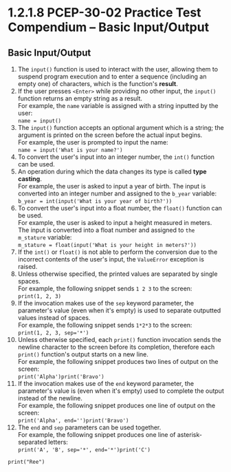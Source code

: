 # 1.2.1.8 PCEP-30-02 Practice Test Compendium – Basic Input/Output

## Basic Input/Output

1. The `input()` function is used to interact with the user, allowing them to suspend program execution and to enter a sequence (including an empty one) of characters, which is the function's **result**.
2. If the user presses `<Enter>` while providing no other input, the `input()` function returns an empty string as a result.\
   For example, the `name` variable is assigned with a string inputted by the user:\
   `name = input()`
3. The `input()` function accepts an optional argument which is a string; the argument is printed on the screen before the actual input begins.\
   For example, the user is prompted to input the name:\
   `name = input('What is your name?')`
4. To convert the user's input into an integer number, the `int()` function can be used.
5. An operation during which the data changes its type is called **type casting**.\
   For example, the user is asked to input a year of birth. The input is converted into an integer number and assigned to the `b_year` variable:\
   `b_year = int(input('What is your year of birth?'))`
6. To convert the user's input into a float number, the `float()` function can be used.\
   For example, the user is asked to input a height measured in meters. The input is converted into a float number and assigned to `the m_stature` variable:\
   `m_stature = float(input('What is your height in meters?'))`
7. If the `int()` or `float()` is not able to perform the conversion due to the incorrect contents of the user's input, the `ValueError` exception is raised.
8. Unless otherwise specified, the printed values are separated by single spaces.\
   For example, the following snippet sends `1 2 3` to the screen:\
   `print(1, 2, 3)`
9. If the invocation makes use of the `sep` keyword parameter, the parameter's value (even when it's empty) is used to separate outputted values instead of spaces.\
   For example, the following snippet sends `1*2*3` to the screen:\
   `print(1, 2, 3, sep='*')`
10. Unless otherwise specified, each `print()` function invocation sends the newline character to the screen before its completion, therefore each `print()` function's output starts on a new line.\
    For example, the following snippet produces two lines of output on the screen:\
    `print('Alpha')print('Bravo')`
11. If the invocation makes use of the `end` keyword parameter, the parameter's value is (even when it's empty) used to complete the output instead of the newline.\
    For example, the following snippet produces one line of output on the screen:\
    `print('Alpha', end='')print('Bravo')`
12. The `end` and `sep` parameters can be used together.\
    For example, the following snippet produces one line of asterisk-separated letters:\
    `print('A', 'B', sep='*', end='*')print('C')`

```
print("Ree")
```
